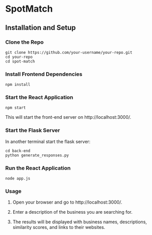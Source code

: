 # SpotMatch 

## Installation and Setup 
### Clone the Repo
```
git clone https://github.com/your-username/your-repo.git
cd your-repo
cd spot-match
```

### Install Frontend Dependencies 
```
npm install
```

### Start the React Application
```
npm start
```
This will start the front-end server on http://localhost:3000/.

### Start the Flask Server 
In another terminal start the flask server:
```
cd back-end
python generate_responses.py
```

### Run the React Application
```
node app.js
```
### Usage 
1. Open your browser and go to http://localhost:3000/.

2. Enter a description of the business you are searching for.

3. The results will be displayed with business names, descriptions, similarity scores, and links to their websites.




